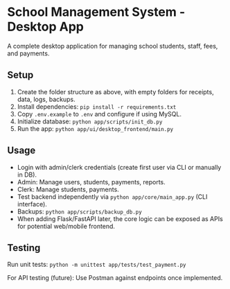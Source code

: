 # School Management System - Desktop App

A complete desktop application for managing school students, staff, fees, and payments.

## Setup
1. Create the folder structure as above, with empty folders for receipts, data, logs, backups.
2. Install dependencies: `pip install -r requirements.txt`
3. Copy `.env.example` to `.env` and configure if using MySQL.
4. Initialize database: `python app/scripts/init_db.py`
5. Run the app: `python app/ui/desktop_frontend/main.py`

## Usage
- Login with admin/clerk credentials (create first user via CLI or manually in DB).
- Admin: Manage users, students, payments, reports.
- Clerk: Manage students, payments.
- Test backend independently via `python app/core/main_app.py` (CLI interface).
- Backups: `python app/scripts/backup_db.py`
- When adding Flask/FastAPI later, the core logic can be exposed as APIs for potential web/mobile frontend.

## Testing
Run unit tests: `python -m unittest app/tests/test_payment.py`

For API testing (future): Use Postman against endpoints once implemented.